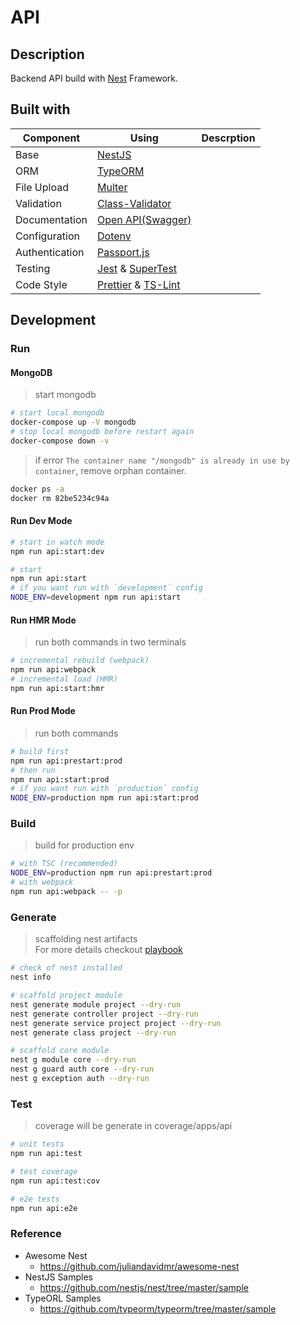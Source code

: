 API
===

## Description

Backend API build with [Nest](https://github.com/nestjs/nest) Framework.

## Built with

 Component        |                      Using                      | Descrption
------------------| ----------------------------------------------- | ----------
Base              | [NestJS](https://nestjs.com)                    |
ORM               | [TypeORM](http://typeorm.io/)                   |
File Upload       | [Multer](https://github.com/expressjs/multer)   |
Validation        | [Class-Validator](https://github.com/typestack/class-validator)|
Documentation     | [Open API(Swagger)](https://swagger.io)         |
Configuration     | [Dotenv](https://github.com/motdotla/dotenv)    | 
Authentication    | [Passport.js](http://www.passportjs.org)        |
Testing           | [Jest](https://github.com/facebook/jest) & [SuperTest](https://github.com/visionmedia/supertest)|
Code Style        | [Prettier](https://github.com/prettier/prettier) & [TS-Lint](https://palantir.github.io/tslint/)|


## Development
### Run

#### MongoDB
> start mongodb 
```bash
# start local mongodb
docker-compose up -V mongodb
# stop local mongodb before restart again
docker-compose down -v
```
> if error `The container name "/mongodb" is already in use by container`, remove orphan container.
```bash
docker ps -a
docker rm 82be5234c94a
```


#### Run Dev Mode
```bash
# start in watch mode
npm run api:start:dev

# start
npm run api:start
# if you want run with `development` config
NODE_ENV=development npm run api:start
```

#### Run HMR Mode
> run both commands in two terminals 
```bash
# incremental rebuild (webpack)
npm run api:webpack
# incremental load (HMR)
npm run api:start:hmr
``` 

#### Run Prod Mode
> run both commands
```bash
# build first
npm run api:prestart:prod
# then run
npm run api:start:prod
# if you want run with `production` config
NODE_ENV=production npm run api:start:prod
```

### Build
> build for production env 
```bash
# with TSC (recommended) 
NODE_ENV=production npm run api:prestart:prod
# with webpack
npm run api:webpack -- -p
```

### Generate
> scaffolding nest artifacts <br/>
> For more details checkout [playbook](../../PLAYBOOK-NEST.md)    

```bash
# check of nest installed
nest info

# scaffold project module
nest generate module project --dry-run
nest generate controller project --dry-run
nest generate service project project --dry-run
nest generate class project --dry-run

# scaffold core module
nest g module core --dry-run
nest g guard auth core --dry-run
nest g exception auth --dry-run
```

### Test
> coverage will be generate in coverage/apps/api
```bash
# unit tests
npm run api:test

# test coverage
npm run api:test:cov

# e2e tests
npm run api:e2e
```


### Reference
* Awesome Nest
  * https://github.com/juliandavidmr/awesome-nest
* NestJS Samples
  * https://github.com/nestjs/nest/tree/master/sample
* TypeORL Samples
  * https://github.com/typeorm/typeorm/tree/master/sample

